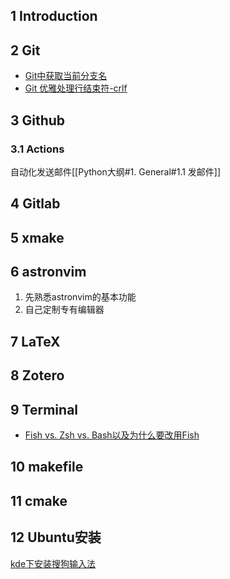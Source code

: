 ## 1 Introduction
## 2 Git
- [Git中获取当前分支名](https://geek-docs.com/git/git-questions/32_git_how_do_i_get_the_current_branch_name_in_git.html)
- [Git 优雅处理行结束符-crlf](https://juejin.cn/post/6942320745494085669)
## 3 Github
### 3.1 Actions
自动化发送邮件[[Python大纲#1. General#1.1 发邮件]]
## 4 Gitlab
## 5 xmake
## 6 astronvim
1. 先熟悉astronvim的基本功能
2. 自己定制专有编辑器

## 7 LaTeX

## 8 Zotero


## 9 Terminal
- [Fish vs. Zsh vs. Bash以及为什么要改用Fish](https://zhuanlan.zhihu.com/p/152460193)
## 10 makefile
## 11 cmake

## 12 Ubuntu安装
[kde下安装搜狗输入法](https://zhuanlan.zhihu.com/p/278270270)
